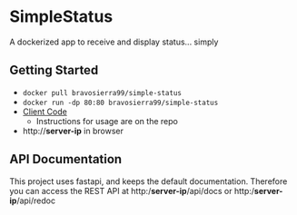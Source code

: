 # SimpleStatus
A dockerized app to receive and display status... simply

## Getting Started
- `docker pull bravosierra99/simple-status`
- `docker run -dp 80:80 bravosierra99/simple-status`
- [Client Code](https://github.com/bravosierra99/SimpleStatusClient) 
  - Instructions for usage are on the repo
- http://**server-ip** in browser

## API Documentation
This project uses fastapi, and keeps the default documentation.  Therefore you can access the REST API at http:/**server-ip**/api/docs or http:/**server-ip**/api/redoc
